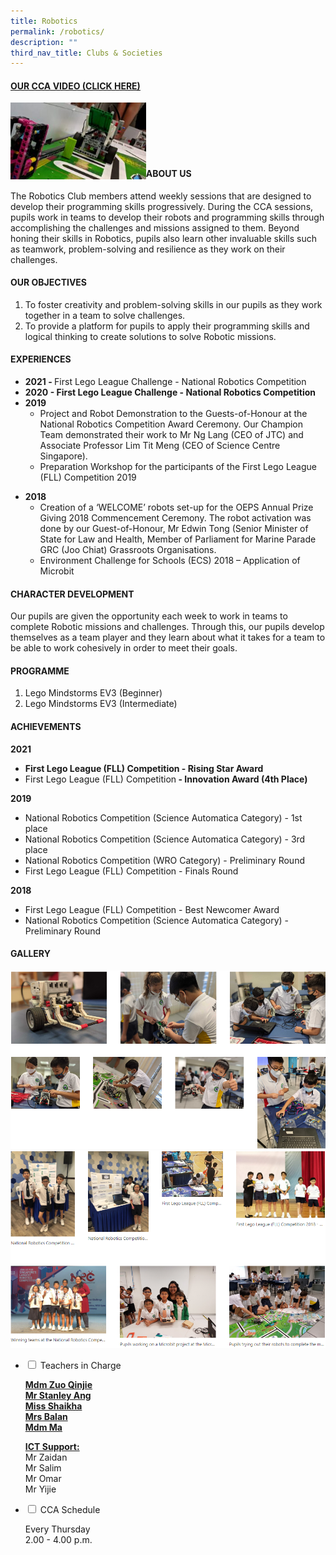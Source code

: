 ```yaml
---
title: Robotics
permalink: /robotics/
description: ""
third_nav_title: Clubs & Societies
---
```

<h4><strong><a title="Our CCA Video (Click here)" href="https://drive.google.com/file/d/1xYyFCsjSmZZq43_IeHWUhsT_H9cByJLW/view?usp=sharing" target="_blank" rel="noopener">OUR CCA VIDEO (CLICK HERE)</a></strong></h4>
<a href="https://drive.google.com/file/d/1xYyFCsjSmZZq43_IeHWUhsT_H9cByJLW/view?usp=sharing"><img style="width: 43%;" src="/images/robo1.jpg" align = "left" /></a><br><br><br><br><br>
<h4><strong>ABOUT US</strong></h4>
<p>The Robotics Club members attend weekly sessions that are designed to develop their programming skills progressively. During the CCA sessions, pupils work in teams to develop their robots and programming skills through accomplishing the challenges and missions assigned to them. Beyond honing their skills in Robotics, pupils also learn other invaluable skills such as teamwork, problem-solving and resilience as they work on their challenges.</p>
<h4><strong>OUR OBJECTIVES</strong></h4>
<ol>
<li>To foster creativity and problem-solving skills in our pupils as they work together in a team to solve challenges.</li>
<li>To provide a platform for pupils to apply their programming skills and logical thinking to create solutions to solve Robotic missions.</li>
</ol>
<h4><strong>EXPERIENCES</strong></h4>
<ul>
<li><strong>2021 - </strong>First Lego League Challenge - National Robotics Competition</li>
<li><strong>2020 -&nbsp;First Lego League Challenge - National Robotics Competition</strong></li>
<li><strong>2019</strong>
<ul>
<li>Project and Robot Demonstration to the Guests-of-Honour at the National Robotics Competition Award Ceremony. Our Champion Team demonstrated their work to Mr Ng Lang (CEO of JTC) and Associate Professor Lim Tit Meng (CEO of Science Centre Singapore).</li>
<li>Preparation Workshop for the participants of the First Lego League (FLL) Competition 2019</li>
</ul>
</li>
</ul>
<ul>
<li aria-level="1"><strong>2018</strong>
<ul>
<li aria-level="2">Creation of a &lsquo;WELCOME&rsquo; robots set-up for the OEPS Annual Prize Giving 2018 Commencement Ceremony. The robot activation was done by our Guest-of-Honour, Mr Edwin Tong (Senior Minister of State for Law and Health, Member of Parliament for Marine Parade GRC (Joo Chiat) Grassroots Organisations.</li>
<li aria-level="2">Environment Challenge for Schools (ECS) 2018 &ndash; Application of Microbit</li>
</ul>
</li>
</ul>
<h4><strong>CHARACTER DEVELOPMENT</strong></h4>
<p>Our pupils are given the opportunity each week to work in teams to complete Robotic missions and challenges. Through this, our pupils develop themselves as a team player and they learn about what it takes for a team to be able to work cohesively in order to meet their goals.</p>
<h4><strong>PROGRAMME</strong></h4>
<ol>
<li>Lego Mindstorms EV3 (Beginner)&nbsp;</li>
<li>Lego Mindstorms EV3 (Intermediate)</li>
</ol>
<h4><strong>ACHIEVEMENTS</strong></h4>
<p><strong>2021 </strong></p>
<ul>
<li aria-level="1"><strong>First Lego League (FLL) Competition - Rising Star Award</strong></li>
<li aria-level="1">First Lego League (FLL) Competition<strong> - Innovation Award (4th Place) </strong></li>
</ul>
<p><strong>2019</strong></p>
<ul>
<li>National Robotics Competition (Science Automatica Category) - 1st place</li>
<li>National Robotics Competition (Science Automatica Category) - 3rd place&nbsp;</li>
<li>National Robotics Competition (WRO Category) - Preliminary Round&nbsp;</li>
<li>First Lego League (FLL) Competition - Finals Round</li>
</ul>
<p><strong>2018</strong></p>
<ul>
<li>First Lego League (FLL) Competition - Best Newcomer Award&nbsp;</li>
<li>National Robotics Competition (Science Automatica Category) - Preliminary Round</li>
</ul>
<h4><strong>GALLERY</strong></h4>
<img src="/images/robo2.png"><br>
<img src="/images/robo3.png">
<ul class="jekyllcodex_accordion">
<li><input id="accordion1" type="checkbox" /> <label for="accordion1">Teachers in Charge</label>
<div>
<p><span style="text-decoration: underline;"><strong>Mdm Zuo Qinjie<br /></strong></span><span style="text-decoration: underline;"><strong>Mr Stanley Ang<br /></strong></span><span style="text-decoration: underline;"><strong>Miss Shaikha<br /></strong></span><span style="text-decoration: underline;"><strong>Mrs Balan<br /></strong></span><span style="text-decoration: underline;"><strong>Mdm Ma</strong></span></p>
<p><strong><span style="text-decoration: underline;">ICT Support:</span><br /></strong>Mr Zaidan<br />Mr Salim<br />Mr Omar<br />Mr Yijie</p>
</div>
</li>
<li><input id="accordion2" type="checkbox" /> <label for="accordion2">CCA Schedule</label>
<div>
<p>Every Thursday<br />2.00 - 4.00 p.m.</p>
</div>
</li>
</ul>